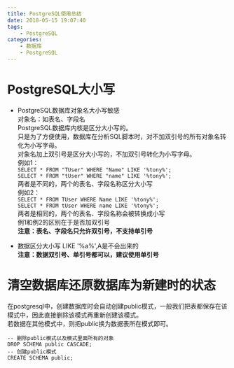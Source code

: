 ```yaml
---
title: PostgreSQL使用总结
date: 2018-05-15 19:07:40
tags:
    - PostgreSQL
categories:
    - 数据库
    - PostgreSQL
---
```

# PostgreSQL大小写
- PostgreSQL数据库对象名大小写敏感<br/>
对象名：如表名、字段名<br/>
PostgreSQL数据库内核是区分大小写的。<br/>
只是为了方便使用，数据库在分析SQL脚本时，对不加双引号的所有对象名转化为小写字母。<br/>
对象名加上双引号是区分大小写的，不加双引号转化为小写字母。<br/>
例如1：<br/>
`SELECT * FROM "TUser" WHERE "Name" LIKE '%tony%';`<br/>
`SELECT * FROM "tUser" WHERE "name" LIKE '%tony%';`<br/>
两者是不同的，两个的表名、字段名称区分大小写<br/>
例如2：<br/>
`SELECT * FROM TUser WHERE Name LIKE '%tony%';`<br/>
`SELECT * FROM tUser WHERE name LIKE '%tony%';`<br/>
两者是相同的，两个的表名、字段名称会被转换成小写<br/>
例1和例2的区别在于是否加双引号<br/>
**注意：表名、字段名只允许双引号，不支持单引号**

- 数据区分大小写
LIKE '%a%',A是不会出来的<br/>
**注意：数据双引号、单引号都可以，建议使用单引号**

# 清空数据库还原数据库为新建时的状态
在postgresql中，创建数据库时会自动创建public模式，一般我们把表都保存在该模式中，因此直接删除该模式再重新创建该模式。<br/>
若数据在其他模式中，则把public换为数据表所在模式即可。
```
-- 删除public模式以及模式里面所有的对象
DROP SCHEMA public CASCADE;
-- 创建public模式
CREATE SCHEMA public;
```
